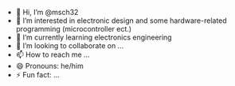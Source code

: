 - 👋 Hi, I’m @msch32
- 👀 I’m interested in electronic design and some hardware-related programming (microcontroller ect.)
- 🌱 I’m currently learning electronics engineering
- 💞️ I’m looking to collaborate on ...
- 📫 How to reach me ...
- 😄 Pronouns: he/him
- ⚡ Fun fact: ...

<!---
msch32/msch32 is a ✨ special ✨ repository because its `README.md` (this file) appears on your GitHub profile.
You can click the Preview link to take a look at your changes.
--->
